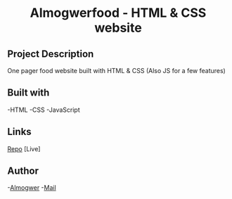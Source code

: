 <h1 align="center">Almogwerfood - HTML & CSS website</h1>

## Project Description

One pager food website built with HTML & CSS (Also JS for a few features)

## Built with

-HTML
-CSS
-JavaScript

## Links

[Repo](https://github.com/almogwer/<almogwerfood> "<almogwerfood> Repo")
[Live]

## Author

-[Almogwer](https://github.com/almogwer) -[Mail](mailto:Almogish@gmail.com?Subject=Hi% "Hi!")
